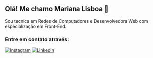 ## Olá! Me chamo Mariana Lisboa 🚀

Sou tecnica em Redes de Computadores e Desenvolvedora Web com especialização em Front-End.

### Entre em contato através:
[![Instagram](https://img.shields.io/badge/Instagram-E4405F?style=for-the-badge&logo=instagram&logoColor=white)](https://www.instagram.com/marian4.cost4/)
[![Linkedin](https://img.shields.io/badge/LinkedIn-0077B5?style=for-the-badge&logo=linkedin&logoColor=white)](https://www.linkedin.com/in/mariana-costa-a702aa281/)
